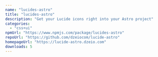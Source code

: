 ```yaml
---
name: "lucides-astro"
title: "lucides-astro"
description: "Get your Lucide icons right into your Astro project"
categories:
  - "css+ui"
npmUrl: "https://www.npmjs.com/package/lucides-astro"
repoUrl: "https://github.com/dzeiocom/lucide-astro"
homepageUrl: "https://lucide-astro.dzeio.com"
downloads: 5
---
```

